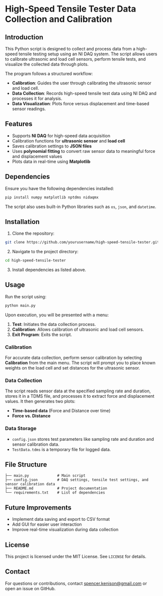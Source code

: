 # High-Speed Tensile Tester Data Collection and Calibration

## Introduction
This Python script is designed to collect and process data from a high-speed tensile testing setup using an NI DAQ system. The script allows users to calibrate ultrasonic and load cell sensors, perform tensile tests, and visualize the collected data through plots.

The program follows a structured workflow:
- **Calibration**: Guides the user through calibrating the ultrasonic sensor and load cell.
- **Data Collection**: Records high-speed tensile test data using NI DAQ and processes it for analysis.
- **Data Visualization**: Plots force versus displacement and time-based sensor readings.

## Features
- Supports **NI DAQ** for high-speed data acquisition
- Calibration functions for **ultrasonic sensor** and **load cell**
- Saves calibration settings to **JSON files**
- Uses **polynomial fitting** to convert raw sensor data to meaningful force and displacement values
- Plots data in real-time using **Matplotlib**

## Dependencies
Ensure you have the following dependencies installed:
```bash
pip install numpy matplotlib nptdms nidaqmx
```
The script also uses built-in Python libraries such as `os`, `json`, and `datetime`.

## Installation
1. Clone the repository:
```bash
git clone https://github.com/yourusername/high-speed-tensile-tester.git
```
2. Navigate to the project directory:
```bash
cd high-speed-tensile-tester
```
3. Install dependencies as listed above.

## Usage
Run the script using:
```bash
python main.py
```
Upon execution, you will be presented with a menu:
1. **Test**: Initiates the data collection process.
2. **Calibration**: Allows calibration of ultrasonic and load cell sensors.
3. **Exit Program**: Exits the script.

### Calibration
For accurate data collection, perform sensor calibration by selecting **Calibration** from the main menu. The script will prompt you to place known weights on the load cell and set distances for the ultrasonic sensor.

### Data Collection
The script reads sensor data at the specified sampling rate and duration, stores it in a TDMS file, and processes it to extract force and displacement values. It then generates two plots:
- **Time-based data** (Force and Distance over time)
- **Force vs. Distance**

### Data Storage
- `config.json` stores test parameters like sampling rate and duration and sensor calibration data.
- `TestData.tdms` is a temporary file for logged data.

## File Structure
```
├── main.py             # Main script
├── config.json         # DAQ settings, tensile test settings, and sensor calibration data
├── README.md           # Project documentation
└── requirements.txt    # List of dependencies
```

## Future Improvements
- Implement data saving and export to CSV format
- Add GUI for easier user interaction
- Improve real-time visualization during data collection

## License
This project is licensed under the MIT License. See `LICENSE` for details.

## Contact
For questions or contributions, contact spencer.kenison@gmail.com or open an issue on GitHub.

